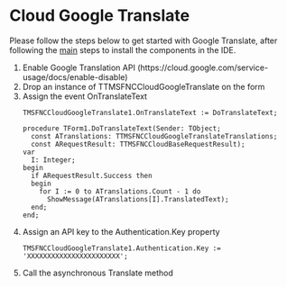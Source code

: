# Cloud Google Translate #
Please follow the steps below to get started with Google Translate, after following the <a href="https://github.com/tmssoftware/TMS-FNC-Cloud-Pack/blob/master/README.md">main</a> steps to install the components in the IDE.
<ol>
  <li>Enable Google Translation API (https://cloud.google.com/service-usage/docs/enable-disable)
  <li>Drop an instance of TTMSFNCCloudGoogleTranslate on the form</li>
  <li>Assign the event OnTranslateText</li>
  
  ```delphi
  TMSFNCCloudGoogleTranslate1.OnTranslateText := DoTranslateText;  
  
  procedure TForm1.DoTranslateText(Sender: TObject;
    const ATranslations: TTMSFNCCloudGoogleTranslateTranslations;
    const ARequestResult: TTMSFNCCloudBaseRequestResult);
  var
    I: Integer;
  begin
    if ARequestResult.Success then
    begin
      for I := 0 to ATranslations.Count - 1 do
        ShowMessage(ATranslations[I].TranslatedText);
    end;
  end;
  ```
  
  <li>Assign an API key to the Authentication.Key property

```delphi
TMSFNCCloudGoogleTranslate1.Authentication.Key := 'XXXXXXXXXXXXXXXXXXXXXXX';    
```
  </li>  
  <li>Call the asynchronous Translate method</li>
</ol>
